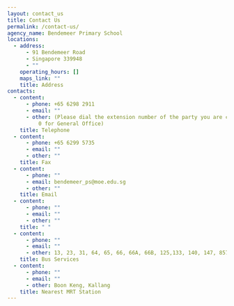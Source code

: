 ```yaml
---
layout: contact_us
title: Contact Us
permalink: /contact-us/
agency_name: Bendemeer Primary School
locations:
  - address:
      - 91 Bendemeer Road
      - Singapore 339948
      - ""
    operating_hours: []
    maps_link: ""
    title: Address
contacts:
  - content:
      - phone: +65 6298 2911
      - email: ""
      - other: (Please dial the extension number of the party you are calling, otherwise
          0 for General Office)
    title: Telephone
  - content:
      - phone: +65 6299 5735
      - email: ""
      - other: ""
    title: Fax
  - content:
      - phone: ""
      - email: bendemeer_ps@moe.edu.sg
      - other: ""
    title: Email
  - content:
      - phone: ""
      - email: ""
      - other: ""
    title: " "
  - content:
      - phone: ""
      - email: ""
      - other: 13, 23, 31, 64, 65, 66, 66A, 66B, 125,133, 140, 147, 857, 985
    title: Bus Services
  - content:
      - phone: ""
      - email: ""
      - other: Boon Keng, Kallang
    title: Nearest MRT Station
---
```

